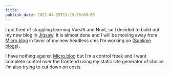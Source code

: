 ```yaml
---
title:
publish_date: 2022-04-25T19:19:26+00:00
---
```


I got tired of stuggling learning VueJS and Nuxt, so I decided to build out my new blog in [Jigsaw](https://jigsaw.tighten.com). It is almost done and I will be moving away from [Micro.blog](https://micro.blog) in favor of my new headless cms I’m working on ([Sublime blogs](https://sublimeblogs.com)).

I have nothing against [Micro.blog](https://micro.blog) but I’m a control freek and I want complete control over the frontend using my static site generator of choice. I’m also trying to cut down on costs.
